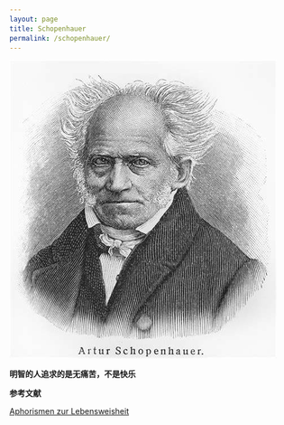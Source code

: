 ```yaml
---
layout: page
title: Schopenhauer
permalink: /schopenhauer/
---
```


![](/images/Schopenhauer.jpeg)

**明智的人追求的是无痛苦，不是快乐**

**参考文献**

[Aphorismen zur Lebensweisheit](http://www.gutenberg.org/files/47406/47406-h/47406-h.htm)